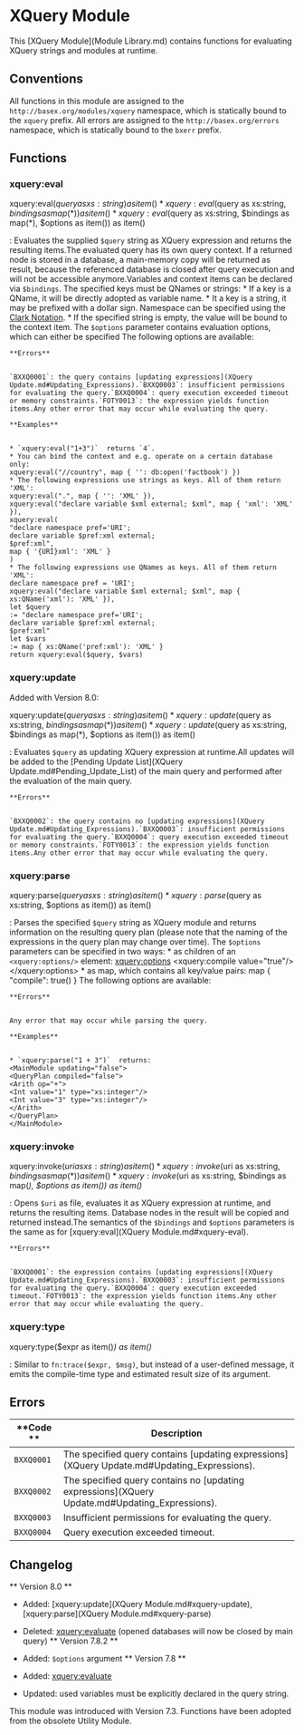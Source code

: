 
# XQuery Module
 


 
This [XQuery Module](Module Library.md) contains functions for evaluating XQuery strings and modules at runtime. 

 
## Conventions

All functions in this module are assigned to the `http://basex.org/modules/xquery` namespace, which is statically bound to the `xquery` prefix. All errors are assigned to the `http://basex.org/errors` namespace, which is statically bound to the `bxerr` prefix. 

 
## Functions

### xquery:eval

xquery:eval($query as xs:string) as item()*
xquery:eval($query as xs:string, $bindings as map(*)) as item()*
xquery:eval($query as xs:string, $bindings as map(*), $options as item()) as item()

:   Evaluates the supplied `$query` string as XQuery expression and returns the resulting items.The evaluated query has its own query context. If a returned node is stored in a database, a main-memory copy will be returned as result, because the referenced database is closed after query execution and will not be accessible anymore.Variables and context items can be declared via `$bindings`. The specified keys must be QNames or strings:  * If a key is a QName, it will be directly adopted as variable name.     * It a key is a string, it may be prefixed with a dollar sign. Namespace can be specified using the [Clark Notation](http://www.jclark.com/xml/xmlns.htm). 
    * If the specified string is empty, the value will be bound to the context item. 
    The `$options` parameter contains evaluation options, which can either be specified The following options are available: 


    **Errors**


    `BXXQ0001`: the query contains [updating expressions](XQuery Update.md#Updating_Expressions).`BXXQ0003`: insufficient permissions for evaluating the query.`BXXQ0004`: query execution exceeded timeout or memory constraints.`FOTY0013`: the expression yields function items.Any other error that may occur while evaluating the query. 

    **Examples**


    * `xquery:eval("1+3")`  returns `4`. 
    * You can bind the context and e.g. operate on a certain database only: 
    xquery:eval("//country", map { '': db:open('factbook') })
    * The following expressions use strings as keys. All of them return 'XML': 
    xquery:eval(".", map { '': 'XML' }),
    xquery:eval("declare variable $xml external; $xml", map { 'xml': 'XML' }),
    xquery:eval(
    "declare namespace pref='URI';
    declare variable $pref:xml external;
    $pref:xml",
    map { '{URI}xml': 'XML' }
    )
    * The following expressions use QNames as keys. All of them return 'XML': 
    declare namespace pref = 'URI';
    xquery:eval("declare variable $xml external; $xml", map { xs:QName('xml'): 'XML' }),
    let $query
    := "declare namespace pref='URI';
    declare variable $pref:xml external;
    $pref:xml"
    let $vars
    := map { xs:QName('pref:xml'): 'XML' }
    return xquery:eval($query, $vars)


### xquery:update

Added with Version 8.0:


xquery:update($query as xs:string) as item()*
xquery:update($query as xs:string, $bindings as map(*)) as item()*
xquery:update($query as xs:string, $bindings as map(*), $options as item()) as item()

:   Evaluates `$query` as updating XQuery expression at runtime.All updates will be added to the [Pending Update List](XQuery Update.md#Pending_Update_List) of the main query and performed after the evaluation of the main query. 

    **Errors**


    `BXXQ0002`: the query contains no [updating expressions](XQuery Update.md#Updating_Expressions).`BXXQ0003`: insufficient permissions for evaluating the query.`BXXQ0004`: query execution exceeded timeout or memory constraints.`FOTY0013`: the expression yields function items.Any other error that may occur while evaluating the query. 


### xquery:parse

xquery:parse($query as xs:string) as item()*
xquery:parse($query as xs:string, $options as item()) as item()

:   Parses the specified `$query` string as XQuery module and returns information on the resulting query plan (please note that the naming of the expressions in the query plan may change over time). The `$options` parameters can be specified in two ways:  * as children of an `<xquery:options/>` element:     <xquery:options>
    <xquery:compile value="true"/>
    </xquery:options>
    * as map, which contains all key/value pairs: 
    map { "compile": true() }
    The following options are available: 


    **Errors**


    Any error that may occur while parsing the query. 

    **Examples**


    * `xquery:parse("1 + 3")`  returns: 
    <MainModule updating="false">
    <QueryPlan compiled="false">
    <Arith op="+">
    <Int value="1" type="xs:integer"/>
    <Int value="3" type="xs:integer"/>
    </Arith>
    </QueryPlan>
    </MainModule>


### xquery:invoke

xquery:invoke($uri as xs:string) as item()*
xquery:invoke($uri as xs:string, $bindings as map(*)) as item()*
xquery:invoke($uri as xs:string, $bindings as map(*), $options as item()) as item()*

:   Opens `$uri` as file, evaluates it as XQuery expression at runtime, and returns the resulting items. Database nodes in the result will be copied and returned instead.The semantics of the `$bindings` and `$options` parameters is the same as for [xquery:eval](XQuery Module.md#xquery-eval). 

    **Errors**


    `BXXQ0001`: the expression contains [updating expressions](XQuery Update.md#Updating_Expressions).`BXXQ0003`: insufficient permissions for evaluating the query.`BXXQ0004`: query execution exceeded timeout.`FOTY0013`: the expression yields function items.Any other error that may occur while evaluating the query. 


### xquery:type

xquery:type($expr as item()*) as item()*

:   Similar to `fn:trace($expr, $msg)`, but instead of a user-defined message, it emits the compile-time type and estimated result size of its argument. 

 
## Errors

**Code ** | Description 
--------- | ------------
`BXXQ0001` | The specified query contains [updating expressions](XQuery Update.md#Updating_Expressions). 
`BXXQ0002` | The specified query contains no [updating expressions](XQuery Update.md#Updating_Expressions). 
`BXXQ0003` | Insufficient permissions for evaluating the query. 
`BXXQ0004` | Query execution exceeded timeout. 
 
## Changelog
** Version 8.0 **

 * Added: [xquery:update](XQuery Module.md#xquery-update), [xquery:parse](XQuery Module.md#xquery-parse)
 * Deleted: [xquery:evaluate](.md) (opened databases will now be closed by main query) 
** Version 7.8.2 **

 * Added: `$options` argument 
** Version 7.8 **

 * Added: [xquery:evaluate](.md)
 * Updated: used variables must be explicitly declared in the query string. 

This module was introduced with Version 7.3. Functions have been adopted from the obsolete Utility Module. 

